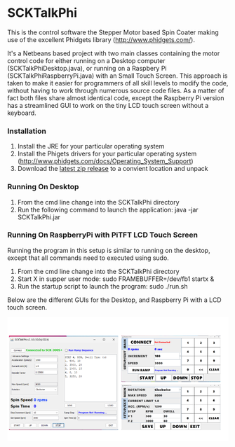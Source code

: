 SCKTalkPhi
==========

This is the control software the Stepper Motor based Spin Coater making use of the excellent Phidgets library (http://www.phidgets.com/).

It's a Netbeans based project with two main classes containing the motor control code for either running on a Desktop computer (SCKTalkPhiDesktop.java), or running on a Raspbery Pi (SCKTalkPhiRaspberryPi.java) with an Small Touch Screen.  This approach is taken to make it easier for programmers of all skill levels to modify the code, without having to work through numerous source code files. As a matter of fact both files share almost identical code, except the Raspberry Pi version has a streamlined GUI to work on the tiny LCD touch screen without a keyboard.

### Installation
1. Install the JRE for your particular operating system
2. Install the Phigets drivers for your particular operating system (http://www.phidgets.com/docs/Operating_System_Support) 
3. Download the [latest zip release](https://github.com/ns96/SCKTalkPhi/releases) to a convient location and unpack

### Running On Desktop
1. From the cmd line change into the SCKTalkPhi directory
2. Run the following command to launch the application: java -jar SCKTalkPhi.jar

### Running On RaspberryPi with PiTFT LCD Touch Screen
Running the program in this setup is similar to running on the desktop, except that all commands need to executed using sudo.

1. From the cmd line change into the SCKTalkPhi directory
2. Start X in supper user mode: sudo FRAMEBUFFER=/dev/fb1 startx &
3. Run the startup script to launch the program: sudo ./run.sh

Below are the different GUIs for the Desktop, and Raspberry Pi with a LCD touch screen.

![Program GUI](SCKTalkPhi.png)

